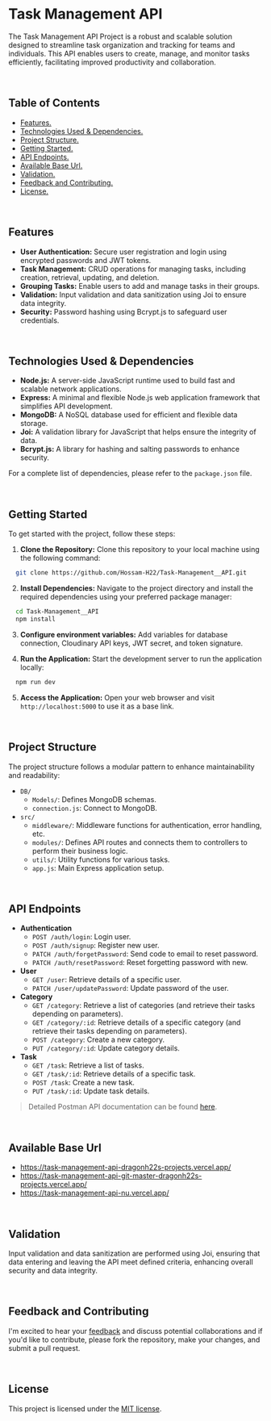 # Task Management API

The Task Management API Project is a robust and scalable solution designed to streamline task organization and tracking for teams and individuals. This API enables users to create, manage, and monitor tasks efficiently, facilitating improved productivity and collaboration.



<br>



## Table of Contents


- [ Features. ](#Features)
- [ Technologies Used & Dependencies. ](#Technologies_Used)
- [ Project Structure. ](#Project_Structure)
- [ Getting Started. ](#Getting_Started)
- [ API Endpoints. ](#API_Endpoints)
- [ Available Base Url. ](#Available_Base_Url)
- [ Validation. ](#Validation)
- [ Feedback and Contributing. ](#Feedback_Contributing)
- [ License. ](#License)




<br>



<a id="Features"></a>

## Features

- **User Authentication:** Secure user registration and login using encrypted passwords and JWT tokens.
- **Task Management:** CRUD operations for managing tasks, including creation, retrieval, updating, and deletion.
- **Grouping Tasks:** Enable users to add and manage tasks in their groups.
- **Validation:** Input validation and data sanitization using Joi to ensure data integrity.
- **Security:** Password hashing using Bcrypt.js to safeguard user credentials.



<br>



<a id="Technologies_Used"></a>

## Technologies Used & Dependencies
- **Node.js:** A server-side JavaScript runtime used to build fast and scalable network applications.
- **Express:** A minimal and flexible Node.js web application framework that simplifies API development.
- **MongoDB:** A NoSQL database used for efficient and flexible data storage.
- **Joi:** A validation library for JavaScript that helps ensure the integrity of data.
- **Bcrypt.js:** A library for hashing and salting passwords to enhance security.

For a complete list of dependencies, please refer to the `package.json` file.



<br>



<a id="Getting_Started"></a>

## Getting Started

To get started with the project, follow these steps:

1. <strong>Clone the Repository:</strong> Clone this repository to your local machine using the following command:
```bash
  git clone https://github.com/Hossam-H22/Task-Management__API.git
```

2. <strong>Install Dependencies:</strong> Navigate to the project directory and install the required dependencies using your preferred package manager:
```bash
  cd Task-Management__API
  npm install
```

3. <strong>Configure environment variables:</strong> Add variables for database connection, Cloudinary API keys, JWT secret, and token signature.

4. <strong>Run the Application:</strong> Start the development server to run the application locally:
```bash
  npm run dev
```

5. <strong>Access the Application:</strong> Open your web browser and visit `http://localhost:5000` to use it as a base link.



<br>



<a id="Project_Structure"></a>

## Project Structure
The project structure follows a modular pattern to enhance maintainability and readability:

* `DB/`
    * `Models/`: Defines MongoDB schemas.
    * `connection.js`: Connect to MongoDB.
* `src/`
    * `middleware/`: Middleware functions for authentication, error handling, etc.
    * `modules/`: Defines API routes and connects them to controllers to perform their business logic.
    * `utils/`: Utility functions for various tasks.
    * `app.js`: Main Express application setup.



<br>



<a id="API_Endpoints"></a>

## API Endpoints
* **Authentication**
  * `POST /auth/login`: Login user.
  * `POST /auth/signup`: Register new user.
  * `PATCH /auth/forgetPassword`: Send code to email to reset password.
  * `PATCH /auth/resetPassword`: Reset forgetting password with new.
* **User**
  * `GET /user`: Retrieve details of a specific user.
  * `PATCH /user/updatePassword`: Update password of the user.
* **Category**
  * `GET /category`: Retrieve a list of categories (and retrieve their tasks depending on parameters).
  * `GET /category/:id`: Retrieve details of a specific category (and retrieve their tasks depending on parameters).
  * `POST /category`: Create a new category.
  * `PUT /category/:id`: Update category details.
* **Task**
  * `GET /task`: Retrieve a list of tasks.
  * `GET /task/:id`: Retrieve details of a specific task.
  * `POST /task`: Create a new task.
  * `PUT /task/:id`: Update task details.


> Detailed Postman API documentation can be found <a href="https://documenter.getpostman.com/view/23533987/2sA3kRKPkr" target="_blank">here</a>.



<br>



<a id="Available_Base_Url"></a>

## Available Base Url
- https://task-management-api-dragonh22s-projects.vercel.app/
- https://task-management-api-git-master-dragonh22s-projects.vercel.app/
- https://task-management-api-nu.vercel.app/






<br>



<a id="Validation"></a>

## Validation
Input validation and data sanitization are performed using Joi, ensuring that data entering and leaving the API meet defined criteria, enhancing overall security and data integrity.




<br>



<a id="Feedback_Contributing"></a>

## Feedback and Contributing
I'm excited to hear your <u><a href="https://forms.gle/mUQJdnGPey1atnzp9" target="_blank">feedback</a></u> and discuss potential collaborations and if you'd like to contribute, please fork the repository, make your changes, and submit a pull request.



<br>



<a id="License"></a>

## License
This project is licensed under the [MIT license](LICENSE).


<br>

